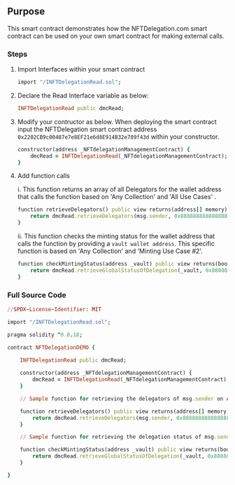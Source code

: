 ## Purpose

This smart contract demonstrates how the NFTDelegation.com smart contract can be used on your own smart contract for making external calls.

### Steps

1. Import Interfaces within your smart contract
    ```ruby
    import "/INFTDelegationRead.sol";
    ```

2. Declare the Read Interface variable as below:
    ```ruby
    INFTDelegationRead public dmcRead;
    ```

2. Modify your contructor as below. When deploying the smart contract input the NFTDelegation smart contract address `0x2202CB9c00487e7e8EF21e6d8E914B32e709f43d` within your constructor.
    ```ruby
    constructor(address _NFTdelegationManagementContract) {
        dmcRead = INFTDelegationRead(_NFTdelegationManagementContract);
    }
    ```

3. Add function calls

    i. This function returns an array of all Delegators for the wallet address that calls the function based on 'Any Collection' and 'All Use Cases' .
    ```ruby
    function retrieveDelegators() public view returns(address[] memory) {
        return dmcRead.retrieveDelegators(msg.sender, 0x8888888888888888888888888888888888888888, 1);
    }
    ```
    ii. This function checks the minting status for the wallet address that calls the function by providing a `vault wallet address`. This specific function is based on 'Any Collection' and 'Minting Use Case #2'.
    ```ruby
    function checkMintingStatus(address _vault) public view returns(bool) {
        return dmcRead.retrieveGlobalStatusOfDelegation(_vault, 0x8888888888888888888888888888888888888888, msg.sender, 2);
    }
    ```

### Full Source Code

```ruby
//SPDX-License-Identifier: MIT

import "/INFTDelegationRead.sol";

pragma solidity ^0.8.18;

contract NFTDelegationDEMO {
    
    INFTDelegationRead public dmcRead;

    constructor(address _NFTdelegationManagementContract) {
        dmcRead = INFTDelegationRead(_NFTdelegationManagementContract);
    }

    // Sample function for retrieving the delegators of msg.sender on Any collection for Any Use case

    function retrieveDelegators() public view returns(address[] memory) {
        return dmcRead.retrieveDelegators(msg.sender, 0x8888888888888888888888888888888888888888, 1);
    }

    // Sample function for retrieving the delegation status of msg.sender given a Delegator address

    function checkMintingStatus(address _vault) public view returns(bool) {
        return dmcRead.retrieveGlobalStatusOfDelegation(_vault, 0x8888888888888888888888888888888888888888, msg.sender, 2);
    }

}
```
